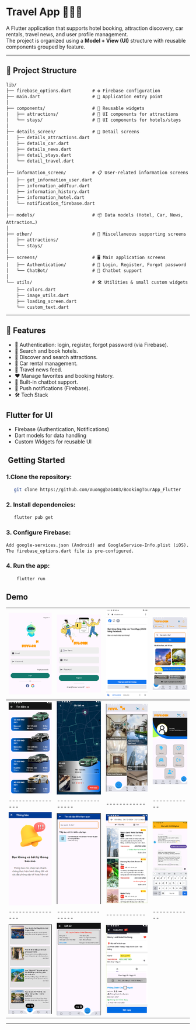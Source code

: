 # Travel App 🛫🏨🚗

A Flutter application that supports hotel booking, attraction discovery, car rentals, travel news, and user profile management.  
The project is organized using a **Model + View (UI)** structure with reusable components grouped by feature.

---

## 📂 Project Structure

```
lib/
├── firebase_options.dart        # ⚙️ Firebase configuration
├── main.dart                    # 🚀 Application entry point
│
├── components/                  # 🧩 Reusable widgets
│   ├── attractions/             # 🎡 UI components for attractions
│   └── stays/                   # 🏨 UI components for hotels/stays
│
├── details_screen/              # 🔎 Detail screens
│   ├── details_attractions.dart
│   ├── details_car.dart
│   ├── details_news.dart
│   ├── detail_stays.dart
│   └── detail_travel.dart
│
├── information_screen/          # 📋 User-related information screens
│   ├── get_information_user.dart
│   ├── information_addTour.dart
│   ├── information_history.dart
│   ├── information_hotel.dart
│   └── notification_firebase.dart
│
├── models/                      # 📦 Data models (Hotel, Car, News, Attraction…)
│
├── other/                       # 📑 Miscellaneous supporting screens
│   ├── attractions/
│   └── stays/
│
├── screens/                     # 🖥️ Main application screens
│   ├── Authentication/          # 🔐 Login, Register, Forgot password
│   └── ChatBot/                 # 🤖 Chatbot support
│
└── utils/                       # 🛠️ Utilities & small custom widgets
    ├── colors.dart
    ├── image_utils.dart
    ├── loading_screen.dart
    └── custom_text.dart
```

---

## 🚀 Features
- 🔐 Authentication: login, register, forgot password (via Firebase).
- 🏨 Search and book hotels.
- 🎡 Discover and search attractions.
- 🚗 Car rental management.
- 📰 Travel news feed.
- ❤️ Manage favorites and booking history.
- 🤖 Built-in chatbot support.
- 🔔 Push notifications (Firebase).
- 🛠️ Tech Stack

## Flutter for UI
- Firebase (Authentication, Notifications)
- Dart models for data handling
- Custom Widgets for reusable UI

## ️ Getting Started

### 1.Clone the repository:
```bash
   git clone https://github.com/Vuonggba1403/BookingTourApp_Flutter
```

### 2. Install dependencies:
```bash
   flutter pub get
```

### 3. Configure Firebase:
    Add google-services.json (Android) and GoogleService-Info.plist (iOS).
    The firebase_options.dart file is pre-configured.

### 4. Run the app:
```bash
    flutter run
```

## Demo

| ![Login](assets/demo/Picture1.png "Login Screen") | ![Signup](assets/demo/Picture4.png "Signup Screen") | ![Login FB](assets/demo/Picture2.png "Login FB Screen") | ![Home](assets/demo/Picture3.png "Home Screen") |
|----------------|------------------|------------|------------|
| ![Booking car](assets/demo/Picture5.png "Booking car Screen") | ![Booking car](assets/demo/Picture6.png "Booking car Screen") | ![Favorites](assets/demo/Picture7.png "Favorites screen") | ![Profile](assets/demo/Picture8.png "Profile Screen") |
|----------------|------------------|------------|------------|
| ![Notification](assets/demo/Picture9.png "Notification Screen") | ![Search](assets/demo/Picture10.png "Search Screen") | ![List tours](assets/demo/Picture11.png "List tours screen") | ![Gemini AI Chat](assets/demo/Picture12.png "Gemini AI Chat Screen") |
|----------------|------------------|------------|------------|
| ![Fantasy trip](assets/demo/Picture13.png "Fantasy trip Screen") | ![History checkout](assets/demo/Picture14.png "History checkout Screen") | ![Booking hotel](assets/demo/Picture15.png "Booking hotel screen") |  |

---
